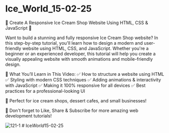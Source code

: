 # Ice_World_15-02-25

🍦 Create A Responsive Ice Cream Shop Website Using HTML, CSS & JavaScript 🍦

Want to build a stunning and fully responsive Ice Cream Shop website? In this step-by-step tutorial, you'll learn how to design a modern and user-friendly website using HTML, CSS, and JavaScript. Whether you're a beginner or an experienced developer, this tutorial will help you create a visually appealing website with smooth animations and mobile-friendly design.

🚀 What You’ll Learn in This Video:
✅ How to structure a website using HTML
✅ Styling with modern CSS techniques
✅ Adding animations & interactivity with JavaScript
✅ Making it 100% responsive for all devices
✅ Best practices for a professional-looking UI

🎨 Perfect for ice cream shops, dessert cafes, and small businesses!

🔔 Don't forget to Like, Share & Subscribe for more amazing web development tutorials!

![121-1](https://github.com/user-attachments/assets/964a1f46-02f1-44ef-b9e4-8c187e82f695)
#   I c e _ W o r l d _ 1 5 - 0 2 - 2 5  
 